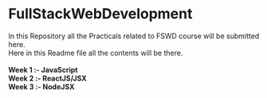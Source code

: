 # FullStackWebDevelopment
In this Repository all the Practicals related to FSWD course will be submitted here.
<br>Here in this Readme file all the contents will be there.<br><br>
<b>Week 1 :- JavaScript</b><br>
<b>Week 2 :- ReactJS/JSX</b><br>
<b>Week 3 :- NodeJSX</b>
